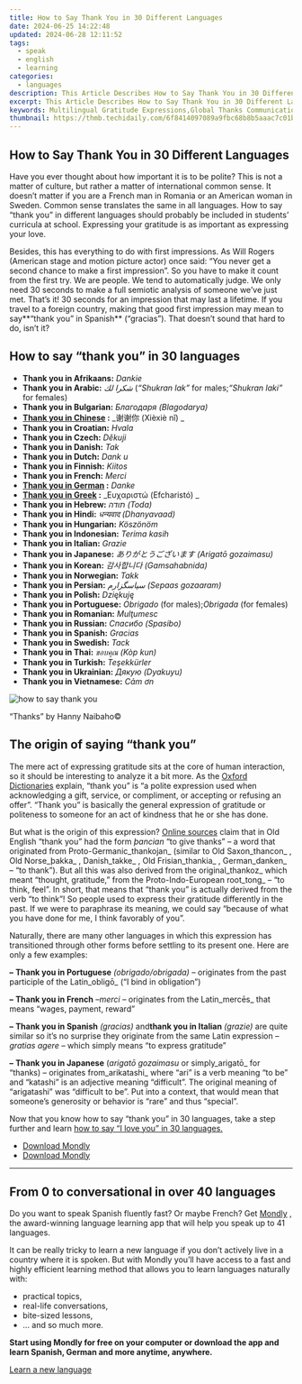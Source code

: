 ```yaml
---
title: How to Say Thank You in 30 Different Languages
date: 2024-06-25 14:22:48
updated: 2024-06-28 12:11:52
tags:
  - speak
  - english
  - learning
categories:
  - languages
description: This Article Describes How to Say Thank You in 30 Different Languages
excerpt: This Article Describes How to Say Thank You in 30 Different Languages
keywords: Multilingual Gratitude Expressions,Global Thanks Communication Guide,Learn International Appreciation Phrases,Cross-Language Gratitude Statements,Expressing Thankfulness in Various Cultures,30 Different Languages,Multilingual Thanks Essentials
thumbnail: https://thmb.techidaily.com/6f8414097089a9fbc68b8b5aaac7c01bdc6e5c33b0986ef04ba67ea8a7553849.jpg
---
```


## How to Say Thank You in 30 Different Languages

 Have you ever thought about how important it is to be polite? This is not a matter of culture, but rather a matter of international common sense. It doesn’t matter if you are a French man in Romania or an American woman in Sweden. Common sense translates the same in all languages. How to say “thank you” in different languages should probably be included in students’ curricula at school. Expressing your gratitude is as important as expressing your love.

 Besides, this has everything to do with first impressions. As Will Rogers (American stage and motion picture actor) once said: “You never get a second chance to make a first impression”. So you have to make it count from the first try. We are people. We tend to automatically judge. We only need 30 seconds to make a full semiotic analysis of someone we’ve just met. That’s it! 30 seconds for an impression that may last a lifetime. If you travel to a foreign country, making that good first impression may mean to say**“thank you” in Spanish** (“gracias”). That doesn’t sound that hard to do, isn’t it?

## How to say “thank you” in 30 languages

* **Thank you in Afrikaans:** _Dankie_
* **Thank you in Arabic:** _شكرا لك_ (_“Shukran lak”_ for males;_“Shukran laki”_ for females)
* **Thank you in Bulgarian:** _Благодаря (Blagodarya)_
* **[Thank you in Chinese](https://shop.mondly.com/affiliate.php?ACCOUNT=ATISTUDI&AFFILIATE=108875&PATH=https://www.mondly.com?AFFILIATE=108875) :** _谢谢你 (Xièxiè nǐ) _
* **Thank you in Croatian:** _Hvala_
* **Thank you in Czech:** _Děkuji_
* **Thank you in Danish:** _Tak_
* **Thank you in Dutch:** _Dank u_
* **Thank you in Finnish:** _Kiitos_
* **Thank you in French:** _Merci_
* **[Thank you in German](https://shop.mondly.com/affiliate.php?ACCOUNT=ATISTUDI&AFFILIATE=108875&PATH=https://www.mondly.com?AFFILIATE=108875) :** _Danke_
* **[Thank you in Greek](https://shop.mondly.com/affiliate.php?ACCOUNT=ATISTUDI&AFFILIATE=108875&PATH=https://www.mondly.com?AFFILIATE=108875) :** _Ευχαριστώ (Efcharistó) _
* **Thank you in Hebrew:** _תודה (Toda)_
* **Thank you in Hindi:** _धन्यवाद (Dhanyavaad)_
* **Thank you in Hungarian:** _Köszönöm_
* **Thank you in Indonesian:** _Terima kasih_
* **Thank you in Italian:** _Grazie_
* **Thank you in Japanese:** _ありがとうございます (Arigatō gozaimasu)_
* **Thank you in Korean:** _감사합니다 (Gamsahabnida)_
* **Thank you in Norwegian:** _Takk_
* **Thank you in Persian:** _سپاسگزارم (Sepaas gozaaram)_
* **Thank you in Polish:** _Dziękuję_
* **Thank you in Portuguese:** _Obrigado_ (for males);_Obrigada_ (for females)
* **Thank you in Romanian:** _Mulţumesc_
* **Thank you in Russian:** _Спасибо (Spasibo)_
* **Thank you in Spanish:** _Gracias_
* **Thank you in Swedish:** _Tack_
* **Thank you in Thai:** _ขอบคุณ (Kòp kun)_
* **Thank you in Turkish:** _Teşekkürler_
* **Thank you in Ukrainian:** _Дякую (Dyakuyu)_
* **Thank you in Vietnamese:** _Cảm ơn_

![how to say thank you](https://edge.mondly.com/blog/wp-content/uploads/2018/11/how-to-say-thank-you.jpg "How To Say Thank You In 30 Different Languages 2")

 “Thanks” by Hanny Naibaho©

## The origin of saying “thank you”

 The mere act of expressing gratitude sits at the core of human interaction, so it should be interesting to analyze it a bit more. As the [Oxford Dictionaries](https://en.oxforddictionaries.com/definition/thank%5Fyou) explain, “thank you” is “a polite expression used when acknowledging a gift, service, or compliment, or accepting or refusing an offer”. “Thank you” is basically the general expression of gratitude or politeness to someone for an act of kindness that he or she has done.

 But what is the origin of this expression? [Online sources](https://www.dictionary.com/browse/thank--you)  claim that in Old English “thank you” had the form _þancian_ “to give thanks” – a word that originated from Proto-Germanic_thankojan_ (similar to Old Saxon_thancon_ , Old Norse_þakka_ , Danish_takke_ , Old Frisian_thankia_ , German_danken_ – “to thank”). But all this was also derived from the original_thankoz_ which meant “thought, gratitude,” from the Proto-Indo-European root_tong_ – “to think, feel”. In short, that means that “thank you” is actually derived from the verb “to think”! So people used to express their gratitude differently in the past. If we were to paraphrase its meaning, we could say “because of what you have done for me, I think favorably of you”.

 Naturally, there are many other languages in which this expression has transitioned through other forms before settling to its present one. Here are only a few examples:

**–** **Thank you in Portuguese** _(obrigado/obrigada)_ – originates from the past participle of the Latin_obligō_ (“I bind in obligation”)

**–** **Thank you in French** –_merci_ – originates from the Latin_mercēs_ that means “wages, payment, reward”

**–** **Thank you in Spanish** _(gracias)_ and**thank you in Italian** _(grazie)_ are quite similar so it’s no surprise they originate from the same Latin expression –_gratias agere_ – which simply means “to express gratitude”

**–** **Thank you in Japanese** (_arigatō gozaimasu_ or simply_arigatō_ for “thanks) – originates from_arikatashi_ where “ari” is a verb meaning “to be” and “katashi” is an adjective meaning “difficult”. The original meaning of “arigatashi” was “difficult to be”. Put into a context, that would mean that someone’s generosity or behavior is “rare” and thus “special”.

 Now that you know how to say “thank you” in 30 languages, take a step further and learn [how to say “I love you” in 30 languages.](https://shop.mondly.com/affiliate.php?ACCOUNT=ATISTUDI&AFFILIATE=108875&PATH=https://www.mondly.com?AFFILIATE=108875)

* [Download Mondly](https://www.facebook.com/sharer/sharer.php?u=https%3A%2F%2Fwww.mondly.com%2Fblog%2Fhow-to-say-thank-you-in-30-different-languages%2F&t=How+to+Say+Thank+You+in+30+Different+Languages "Share on Facebook")
* [Download Mondly](https://shop.mondly.com/affiliate.php?ACCOUNT=ATISTUDI&AFFILIATE=108875&PATH=https://www.mondly.com?AFFILIATE=108875)

---

## From 0 to conversational in over 40 languages

 Do you want to speak Spanish fluently fast? Or maybe French? Get [Mondly](https://app.adjust.io/5ixfg4k?campaign=blog-post-id-6274&fallback=https%3A%2F%2Fapp.mondly.com?avangate%5Fsrc=blog-post-id-6274&redirect%5Fandroid=https%3A%2F%2Fplay.google.com%2Fstore%2Fapps%2Fdetails%3Fid%3Dcom.atistudios.mondly.languages&redirect%5Fios=https%3A%2F%2Fitunes.apple.com%2Fapp%2Fid987873536&redirect%5Fmacos=https%3A%2F%2Fapp.mondly.com?avangate%5Fsrc=blog-post-id-6274) , the award-winning language learning app that will help you speak up to 41 languages.

 It can be really tricky to learn a new language if you don’t actively live in a country where it is spoken. But with Mondly you’ll have access to a fast and highly efficient learning method that allows you to learn languages naturally with:

* practical topics,
* real-life conversations,
* bite-sized lessons,
* … and so much more.

 **Start using Mondly for free on your computer or download the app and learn Spanish, German and more anytime, anywhere.**

[Learn a new language](https://adjt.mondly.com/5ixfg4k?campaign=blog-post-id-2413&fallback=https%3A%2F%2Fapp.mondly.com%3Futm%5Fmedium%3Dblog%5Fblog-post-id-2413%26utm%5Fsource%3Dblog-post-id-2413&redirect%5Fmacos=https%3A%2F%2Fapp.mondly.com%3Futm%5Fmedium%3Dblog%5Fblog-post-id-2413%26utm%5Fsource%3Dblog-post-id-2413&redirect%5Fandroid=https%3A%2F%2Fplay.google.com%2Fstore%2Fapps%2Fdetails%3Fid%3Dcom.atistudios.mondly.languages%3Futm%5Fmedium%3Dblog%5Fblog-post-id-2413%26utm%5Fsource%3Dblog-post-id-2413&redirect%5Fios=https%3A%2F%2Fapps.apple.com%2Fapp%2Fapple-store%2Fid987873536%3Fpt%3D78954800%26ct%3Dblog-post-id-2413%26mt%3D8 "Learn a new language")

<ins class="adsbygoogle"
     style="display:block"
     data-ad-format="autorelaxed"
     data-ad-client="ca-pub-7571918770474297"
     data-ad-slot="1223367746"></ins>



<ins class="adsbygoogle"
     style="display:block"
     data-ad-client="ca-pub-7571918770474297"
     data-ad-slot="8358498916"
     data-ad-format="auto"
     data-full-width-responsive="true"></ins>
